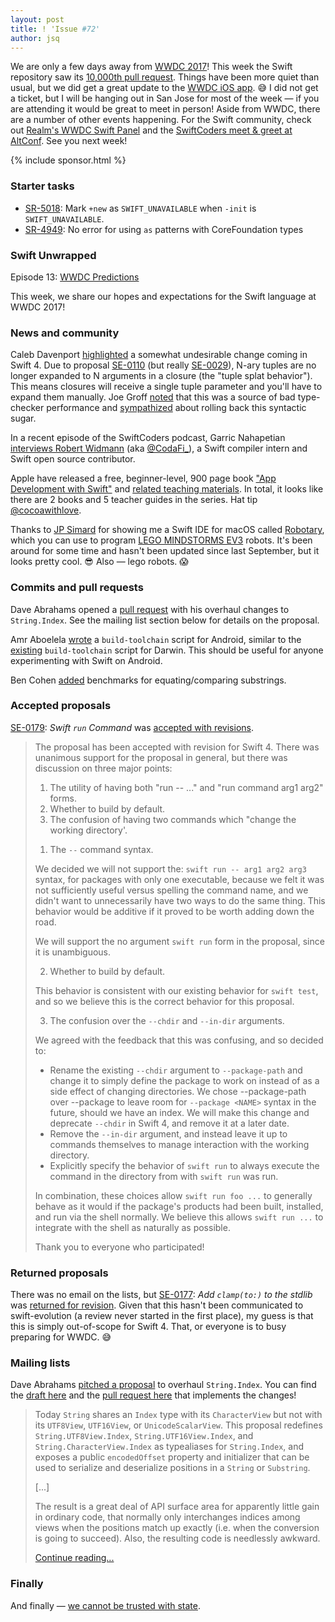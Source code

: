 ```yaml
---
layout: post
title: ! 'Issue #72'
author: jsq
---
```


We are only a few days away from [WWDC 2017](https://www.apple.com/apple-events/june-2017/)! This week the Swift repository saw its [10,000th pull request](https://github.com/apple/swift/pull/10000). Things have been more quiet than usual, but we did get a great update to the [WWDC iOS app](https://twitter.com/simjp/status/869636941402128384). 😅 I did not get a ticket, but I will be hanging out in San Jose for most of the week &mdash; if you are attending it would be great to meet in person! Aside from WWDC, there are a number of other events happening. For the Swift community, check out [Realm's WWDC Swift Panel](https://www.eventbrite.com/e/wwdc-2017-swift-panel-tickets-34611623297) and the [SwiftCoders meet & greet at AltConf](https://swiftcoders.eventfarm.com/tokens/sessionAllocate?tr=TlhKc8G69iLw1UJU6FTxvEyHdjwwkAzElgPXPVuoEFl6ZuqwAKuwPs). See you next week!

<!--excerpt-->

{% include sponsor.html %}

### Starter tasks

- [SR-5018](https://bugs.swift.org/browse/SR-5018): Mark `+new` as `SWIFT_UNAVAILABLE` when `-init` is `SWIFT_UNAVAILABLE`.
- [SR-4949](https://bugs.swift.org/browse/SR-4949): No error for using `as` patterns with CoreFoundation types

### Swift Unwrapped

Episode 13: [WWDC Predictions](https://spec.fm/podcasts/swift-unwrapped/70310)

This week, we share our hopes and expectations for the Swift language at WWDC 2017!

### News and community

Caleb Davenport [highlighted](https://twitter.com/calebd/status/867739062706286592) a somewhat undesirable change coming in Swift 4. Due to proposal [SE-0110](https://github.com/apple/swift-evolution/blob/master/proposals/0110-distingish-single-tuple-arg.md) (but really [SE-0029](https://github.com/apple/swift-evolution/blob/master/proposals/0029-remove-implicit-tuple-splat.md)), N-ary tuples are no longer expanded to N arguments in a closure (the "tuple splat behavior"). This means closures will receive a single tuple parameter and you'll have to expand them manually. Joe Groff [noted](https://twitter.com/jckarter/status/867750246935216128) that this was a source of bad type-checker performance and [sympathized](https://twitter.com/jckarter/status/867766410172182528) about rolling back this syntactic sugar.

In a recent episode of the SwiftCoders podcast, Garric Nahapetian [interviews Robert Widmann](https://swiftcoders.podbean.com/?p=7021942) (aka [@CodaFi_](https://twitter.com/CodaFi_)), a Swift compiler intern and Swift open source contributor.

Apple have released a free, beginner-level, 900 page book ["App Development with Swift"](https://itunes.apple.com/us/book/app-development-with-swift/id1219117996?mt=11) and [related teaching materials](https://itunes.apple.com/us/book/app-development-with-swift/id1219118093?mt=11). In total, it looks like there are 2 books and 5 teacher guides in the series. Hat tip [@cocoawithlove](https://twitter.com/cocoawithlove/status/869514258265980929).

Thanks to [JP Simard](https://twitter.com/simjp) for showing me a Swift IDE for macOS called [Robotary](https://robotaryapp.com), which you can use to program [LEGO MINDSTORMS EV3](http://www.lego.com/en-us/mindstorms/products/mindstorms-ev3-31313) robots. It's been around for some time and hasn't been updated since last September, but it looks pretty cool. 😎 Also &mdash; lego robots. 😱

### Commits and pull requests

Dave Abrahams opened a [pull request](https://github.com/apple/swift/pull/9806) with his overhaul changes to `String.Index`. See the mailing list section below for details on the proposal.

Amr Aboelela [wrote](https://github.com/apple/swift/pull/9785) a `build-toolchain` script for Android, similar to the [existing](https://github.com/apple/swift/blob/master/utils/build-toolchain) `build-toolchain` script for Darwin. This should be useful for anyone experimenting with Swift on Android.

Ben Cohen [added](https://github.com/apple/swift/pull/10030) benchmarks for equating/comparing substrings.

### Accepted proposals

[SE-0179](https://github.com/apple/swift-evolution/blob/master/proposals/0179-swift-run-command.md): *Swift `run` Command* was [accepted with revisions](https://lists.swift.org/pipermail/swift-evolution-announce/2017-May/000383.html).

> The proposal has been accepted with revision for Swift 4. There was unanimous support for the proposal in general, but there was discussion on three major points:
>
> 1. The utility of having both "run -- ..." and "run command arg1 arg2" forms.
> 2. Whether to build by default.
> 3. The confusion of having two commands which "change the working directory'.
>
> 1) The `--` command syntax.
>
> We decided we will not support the: `swift run -- arg1 arg2 arg3` syntax, for packages with only one executable, because we felt it was not sufficiently useful versus spelling the command name, and we didn't want to unnecessarily have two ways to do the same thing. This behavior would be additive if it proved to be worth adding down the road.
>
> We will support the no argument `swift run` form in the proposal, since it is unambiguous.
>
> 2) Whether to build by default.
>
> This behavior is consistent with our existing behavior for `swift test`, and so we believe this is the correct behavior for this proposal.
>
> 3) The confusion over the `--chdir` and `--in-dir` arguments.
>
> We agreed with the feedback that this was confusing, and so decided to:
>
> * Rename the existing `--chdir` argument to `--package-path` and change it to simply define the package to work on instead of as a side effect of changing directories. We chose --package-path over --package to leave room for `--package <NAME>` syntax in the future, should we have an index. We will make this change and deprecate `--chdir` in Swift 4, and remove it at a later date.
> * Remove the `--in-dir` argument, and instead leave it up to commands themselves to manage interaction with the working directory.
> * Explicitly specify the behavior of `swift run` to always execute the command in the directory from with `swift run` was run.
>
> In combination, these choices allow `swift run foo ...` to generally behave as it would if the package's products had been built, installed, and run via the shell normally. We believe this allows `swift run ...` to integrate with the shell as naturally as possible.
>
> Thank you to everyone who participated!

### Returned proposals

There was no email on the lists, but [SE-0177](https://github.com/apple/swift-evolution/blob/master/proposals/0177-add-clamped-to-method.md): *Add `clamp(to:)` to the stdlib* was [returned for revision](https://github.com/apple/swift-evolution/commit/27848f930e25feaeeea0188fc34c926181a5b82e#diff-4987d3dddf79dfdceaa0718c5fd2ecac). Given that this hasn't been communicated to swift-evolution (a review never started in the first place), my guess is that this is simply out-of-scope for Swift 4. That, or everyone is to busy preparing for WWDC. 😅

### Mailing lists

Dave Abrahams [pitched a proposal](https://lists.swift.org/pipermail/swift-evolution/Week-of-Mon-20170522/036839.html) to overhaul `String.Index`. You can find the [draft here](https://github.com/dabrahams/swift-evolution/blob/string-index-overhaul/proposals/NNNN-string-index-overhaul.md) and the [pull request here](https://github.com/apple/swift/pull/9806) that implements the changes!

> Today `String` shares an `Index` type with its `CharacterView` but not with its `UTF8View`, `UTF16View`, or `UnicodeScalarView`.  This proposal redefines `String.UTF8View.Index`, `String.UTF16View.Index`, and `String.CharacterView.Index` as typealiases for `String.Index`, and exposes a public `encodedOffset` property and initializer that can be used to serialize and deserialize positions in a `String` or `Substring`.
>
> [...]
>
> The result is a great deal of API surface area for apparently little gain in ordinary code, that normally only interchanges indices among views when the positions match up exactly (i.e. when the conversion is going to succeed).  Also, the resulting code is needlessly awkward.
>
> [Continue reading...](https://github.com/dabrahams/swift-evolution/blob/string-index-overhaul/proposals/NNNN-string-index-overhaul.md)

### Finally

And finally &mdash; [we cannot be trusted with state](https://twitter.com/SwiftMonads/status/869992691358089216).
